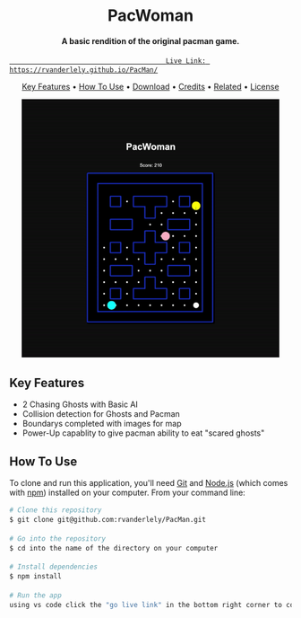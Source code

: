 
<h1 align="center">
   PacWoman
  <br>
</h1>

<h4 align="center">A basic rendition of the original pacman game. <a href="http://electron.atom.io" target="_blank"></h4>




                                           Live Link: https://rvanderlely.github.io/PacMan/

<p align="center">
  <a href="#key-features">Key Features</a> •
  <a href="#how-to-use">How To Use</a> •
  <a href="#download">Download</a> •
  <a href="#credits">Credits</a> •
  <a href="#related">Related</a> •
  <a href="#license">License</a>
</p>

  <p align="center">
  <img width="460" height="460" src="https://github.com/rvanderlely/PacMan/blob/main/images/pacman.gif">
</p>
   
   


## Key Features
* 2 Chasing Ghosts with Basic AI
* Collision detection for Ghosts and Pacman
* Boundarys completed with images for map
* Power-Up capablity to give pacman ability to eat "scared ghosts" 
   

## How To Use

To clone and run this application, you'll need [Git](https://git-scm.com) and [Node.js](https://nodejs.org/en/download/) (which comes with [npm](http://npmjs.com)) installed on your computer. From your command line:

```bash
# Clone this repository
$ git clone git@github.com:rvanderlely/PacMan.git

# Go into the repository
$ cd into the name of the directory on your computer

# Install dependencies
$ npm install

# Run the app 
using vs code click the "go live link" in the bottom right corner to compile your code. 
